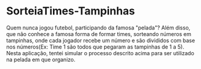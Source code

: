 # SorteiaTimes-Tampinhas
Quem nunca jogou futebol, participando da famosa "pelada"?
Além disso, que não conhece a famosa forma de formar times, sorteando números em tampinhas, onde cada jogador recebe um número e são divididos com base nos números(Ex: Time 1 são todos que pegaram as tampinhas de 1 a 5).
Nesta aplicação, tentei simular o processo descrito acima para ser utilizado na pelada em que organizo.

